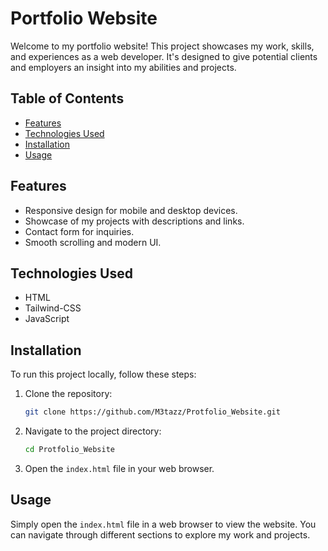 # Portfolio Website

Welcome to my portfolio website! This project showcases my work, skills, and experiences as a web developer. It's designed to give potential clients and employers an insight into my abilities and projects.

## Table of Contents

- [Features](#features)
- [Technologies Used](#technologies-used)
- [Installation](#installation)
- [Usage](#usage)

## Features

- Responsive design for mobile and desktop devices.
- Showcase of my projects with descriptions and links.
- Contact form for inquiries.
- Smooth scrolling and modern UI.

## Technologies Used

- HTML
- Tailwind-CSS
- JavaScript

## Installation

To run this project locally, follow these steps:

1. Clone the repository:
   ```bash
   git clone https://github.com/M3tazz/Protfolio_Website.git
2. Navigate to the project directory:
   ```bash
   cd Protfolio_Website
3. Open the `index.html` file in your web browser.

## Usage

Simply open the `index.html` file in a web browser to view the website. You can navigate through different sections to explore my work and projects.
